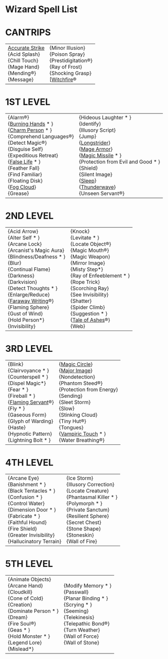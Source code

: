 # Wizard Spell List
# CANTRIPS

|   |   |
|---|---|
|[Accurate Strike](https://skroxiousdm.github.io/SkroxiousDM/6.Spells/Spell%20Descriptions/0%20Cantrips/ACCURATE%20STRIKE)<br>{Acid Splash}<br>{Chill Touch}<br>{Mage Hand}<br>{Mending&reg;}<br>{Message}|{Minor Illusion}<br>{Poison Spray}<br>{Prestidigitation&reg;}<br>{Ray of Frost}<br>{Shocking Grasp}<br>[[Witchfire](https://skroxiousdm.github.io/SkroxiousDM/6.Spells/Spell%20Descriptions/0%20Cantrips/WITCHFIRE)&reg;|

# 1ST LEVEL

|   |   |
|---|---|
{Alarm&reg;}<br>{[Burning Hands](https://skroxiousdm.github.io/SkroxiousDM/6.Spells/Spell%20Descriptions/1st%20Level%20Spells/Burning%20Hands) * }<br>{[Charm Person](https://skroxiousdm.github.io/SkroxiousDM/6.Spells/Spell%20Descriptions/1st%20Level%20Spells/Charm%20Person) * }<br>{Comprehend Languages&reg;}<br>{Detect Magic&reg;}<br>{Disguise Self}<br>{Expeditious Retreat}<br>{[False Life](https://skroxiousdm.github.io/SkroxiousDM/6.Spells/Spell%20Descriptions/1st%20Level%20Spells/False%20Life) * }<br>{Feather Fall}<br>{Find Familiar}<br>{Floating Disk}<br>{[Fog Cloud](https://skroxiousdm.github.io/SkroxiousDM/6.Spells/Spell%20Descriptions/1st%20Level%20Spells/Fog%20Cloud)}<br>{Grease}|{Hideous Laughter * }<br>{Identify}<br>{Illusory Script}<br>{Jump}<br>{[Longstrider](https://skroxiousdm.github.io/SkroxiousDM/6.Spells/Spell%20Descriptions/1st%20Level%20Spells/Longstrider)}<br>{[Mage Armor](https://skroxiousdm.github.io/SkroxiousDM/6.Spells/Spell%20Descriptions/1st%20Level%20Spells/Mage%20Armor)}<br>{[Magic Missile](https://skroxiousdm.github.io/SkroxiousDM/6.Spells/Spell%20Descriptions/1st%20Level%20Spells/Magic%20Missile) * }<br>{Protection from Evil and Good * }<br>{Shield}<br>{Silent Image}<br>{[Sleep](https://skroxiousdm.github.io/SkroxiousDM/6.Spells/Spell%20Descriptions/1st%20Level%20Spells/Sleep)}<br>{[Thunderwave](https://skroxiousdm.github.io/SkroxiousDM/6.Spells/Spell%20Descriptions/1st%20Level%20Spells/Thunderwave)}<br>{Unseen Servant&reg;}|

# 2ND LEVEL

|   |   |
|---|---|
|{Acid Arrow}<br>{Alter Self * }<br>{Arcane Lock}<br>{Arcanist's Magic Aura}<br>{Blindness/Deafness * }<br>{Blur}<br>{Continual Flame}<br>{Darkness}<br>{Darkvision}<br>{Detect Thoughts * }<br>{Enlarge/Reduce}<br>{[Faraway Writing](https://skroxiousdm.github.io/SkroxiousDM/6.Spells/Spell%20Descriptions/Spell%20Descriptions#faraway-writing)&reg;}<br>{Flaming Sphere}<br>{Gust of Wind}<br>{Hold Person*}<br>{Invisibility}|{Knock}<br>{Levitate * }<br>{Locate Object&reg;}<br>{Magic Mouth&reg;}<br>{Magic Weapon}<br>{Mirror Image}<br>{Misty Step*}<br>{Ray of Enfeeblement * }<br>{Rope Trick}<br>{Scorching Ray}<br>{See Invisibility}<br>{Shatter}<br>{Spider Climb}<br>{Suggestion * }<br>{[Tale of Ashes](https://skroxiousdm.github.io/SkroxiousDM/6.Spells/Spell%20Descriptions/2nd_Level_Spells/Tale%20of%20Ashes)&reg;}<br>{Web}|

# 3RD LEVEL

|   |   |
|---|---|
|{Blink}<br>{Clairvoyance * }<br>{Counterspell * }<br>{Dispel Magic*}<br>{Fear * }<br>{Fireball * }<br>{[Flaming Servant](https://skroxiousdm.github.io/SkroxiousDM/6.Spells/Spell%20Descriptions/Spell%20Descriptions#flaming-servant)&reg;}<br>{Fly * }<br>{Gaseous Form}<br>{Glyph of Warding}<br>{Haste}<br>{Hypnotic Pattern}<br>{Lightning Bolt * }|{[Magic Circle](https://skroxiousdm.github.io/SkroxiousDM/6.Spells/Spell%20Descriptions/Spell%20Descriptions#magic-circle)}<br>{[Major Image](https://skroxiousdm.github.io/SkroxiousDM/6.Spells/Spell%20Descriptions/Spell%20Descriptions#major-image)}<br>{Nondetection}<br>{Phantom Steed&reg;}<br>{Protection from Energy}<br>{Sending}<br>{Sleet Storm}<br>{Slow}<br>{Stinking Cloud}<br>{Tiny Hut&reg;}<br>{Tongues}<br>{[Vampiric Touch](https://skroxiousdm.github.io/SkroxiousDM/6.Spells/Spell%20Descriptions/Spell%20Descriptions#vampiric-touch) * }<br>{Water Breathing&reg;}|

# 4TH LEVEL

|   |   |
|---|---|
|{Arcane Eye}<br>{Banishment * }<br>{Black Tentacles * }<br>{Confusion * }<br>{Control Water}<br>{Dimension Door * }<br>{Fabricate * }<br>{Faithful Hound}<br>{Fire Shield}<br>{Greater Invisibility}<br>{Hallucinatory Terrain}|{Ice Storm}<br>{Illusory Correction}<br>{Locate Creature}<br>{Phantasmal Killer * }<br>{Polymorph * }<br>{Private Sanctum}<br>{Resilient Sphere}<br>{Secret Chest}<br>{Stone Shape}<br>{Stoneskin}<br>{Wall of Fire}|

# 5TH LEVEL

|   |   |
|---|---|
|{Animate Objects}<br>{Arcane Hand}<br>{Cloudkill}<br>{Cone of Cold}<br>{Creation}<br>{Dominate Person * }<br>{Dream}<br>{Fire Soul&reg;}<br>{Geas * }<br>{Hold Monster * }<br>{Legend Lore}<br>{Mislead*}|{Modify Memory * }<br>{Passwall}<br>{Planar Binding * }<br>{Scrying * }<br>{Seeming}<br>{Telekinesis}<br>{Telepathic Bond&reg;}<br>{Turn Weather}<br>{Wall of Force}<br>{Wall of Stone}|
